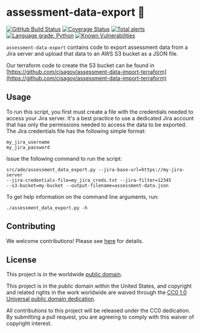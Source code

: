 # assessment-data-export 🚀 #

[![GitHub Build Status](https://github.com/cisagov/assessment-data-export/workflows/build/badge.svg)](https://github.com/cisagov/assessment-data-export/actions)
[![Coverage Status](https://coveralls.io/repos/github/cisagov/assessment-data-export/badge.svg?branch=develop)](https://coveralls.io/github/cisagov/assessment-data-export?branch=develop)
[![Total alerts](https://img.shields.io/lgtm/alerts/g/cisagov/assessment-data-export.svg?logo=lgtm&logoWidth=18)](https://lgtm.com/projects/g/cisagov/assessment-data-export/alerts/)
[![Language grade: Python](https://img.shields.io/lgtm/grade/python/g/cisagov/assessment-data-export.svg?logo=lgtm&logoWidth=18)](https://lgtm.com/projects/g/cisagov/assessment-data-export/context:python)
[![Known Vulnerabilities](https://snyk.io/test/github/cisagov/assessment-data-export/develop/badge.svg)](https://snyk.io/test/github/cisagov/assessment-data-export)

`assessment-data-export` contains code to export assessment data from a Jira
server and upload that data to an AWS S3 bucket as a JSON file.

Our terraform code to create the S3 bucket can be found in
[https://github.com/cisagov/assessment-data-import-terraform](https://github.com/cisagov/assessment-data-import-terraform)

## Usage ##

To run this script, you first must create a file with the credentials
needed to access your Jira server.  It's a best practice to use a dedicated
Jira account that has only the permissions needed to access the data to be
exported.  The Jira credentials file has the following simple format:

```console
my_jira_username
my_jira_password
```

Issue the following command to run the script:

```console
src/ade/assessment_data_export.py --jira-base-url=https://my-jira-server
--jira-credentials-file=my_jira_creds.txt --jira-filter=12345
--s3-bucket=my-bucket --output-filename=assessment-data.json
```

To get help information on the command line arguments, run:

```console
./assessment_data_export.py -h
```

## Contributing ##

We welcome contributions!  Please see [here](CONTRIBUTING.md) for
details.

## License ##

This project is in the worldwide [public domain](LICENSE).

This project is in the public domain within the United States, and
copyright and related rights in the work worldwide are waived through
the [CC0 1.0 Universal public domain
dedication](https://creativecommons.org/publicdomain/zero/1.0/).

All contributions to this project will be released under the CC0
dedication. By submitting a pull request, you are agreeing to comply
with this waiver of copyright interest.
